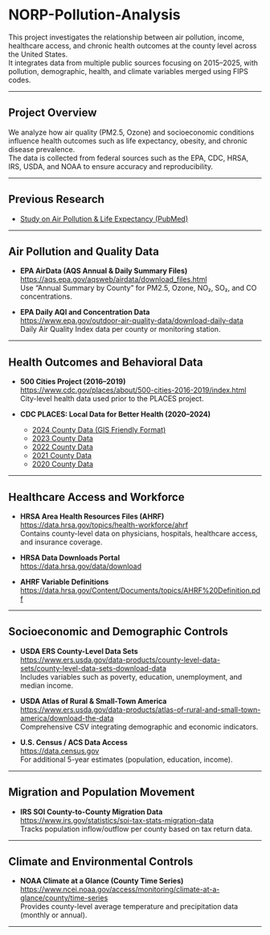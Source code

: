 # NORP-Pollution-Analysis

This project investigates the relationship between air pollution, income, healthcare access, and chronic health outcomes at the county level across the United States.  
It integrates data from multiple public sources focusing on 2015–2025, with pollution, demographic, health, and climate variables merged using FIPS codes.

---

## Project Overview
We analyze how air quality (PM2.5, Ozone) and socioeconomic conditions influence health outcomes such as life expectancy, obesity, and chronic disease prevalence.  
The data is collected from federal sources such as the EPA, CDC, HRSA, IRS, USDA, and NOAA to ensure accuracy and reproducibility.

---

## Previous Research
- [Study on Air Pollution & Life Expectancy (PubMed)](https://pubmed.ncbi.nlm.nih.gov/35717994/)

---

## Air Pollution and Quality Data
- **EPA AirData (AQS Annual & Daily Summary Files)**  
  https://aqs.epa.gov/aqsweb/airdata/download_files.html  
  Use “Annual Summary by County” for PM2.5, Ozone, NO₂, SO₂, and CO concentrations.

- **EPA Daily AQI and Concentration Data**  
  https://www.epa.gov/outdoor-air-quality-data/download-daily-data  
  Daily Air Quality Index data per county or monitoring station.

---

## Health Outcomes and Behavioral Data
- **500 Cities Project (2016–2019)**  
  https://www.cdc.gov/places/about/500-cities-2016-2019/index.html  
  City-level health data used prior to the PLACES project.

- **CDC PLACES: Local Data for Better Health (2020–2024)**  
  - [2024 County Data (GIS Friendly Format)](https://data.cdc.gov/500-Cities-Places/PLACES-County-Data-GIS-Friendly-Format-2024-releas/i46a-9kgh)  
  - [2023 County Data](https://data.cdc.gov/500-Cities-Places/PLACES-County-Data-GIS-Friendly-Format-2023-releas/ijsk-6pc9)  
  - [2022 County Data](https://data.cdc.gov/500-Cities-Places/PLACES-County-Data-GIS-Friendly-Format-2022-releas/xyst-f73f)  
  - [2021 County Data](https://data.cdc.gov/500-Cities-Places/PLACES-County-Data-GIS-Friendly-Format-2021-releas/yfi9-sbe9)  
  - [2020 County Data](https://data.cdc.gov/500-Cities-Places/PLACES-County-Data-GIS-Friendly-Format-2020-releas/mssc-ksj7)

---

## Healthcare Access and Workforce
- **HRSA Area Health Resources Files (AHRF)**  
  https://data.hrsa.gov/topics/health-workforce/ahrf  
  Contains county-level data on physicians, hospitals, healthcare access, and insurance coverage.

- **HRSA Data Downloads Portal**  
  https://data.hrsa.gov/data/download  

- **AHRF Variable Definitions**  
  https://data.hrsa.gov/Content/Documents/topics/AHRF%20Definition.pdf  

---

## Socioeconomic and Demographic Controls
- **USDA ERS County-Level Data Sets**  
  https://www.ers.usda.gov/data-products/county-level-data-sets/county-level-data-sets-download-data  
  Includes variables such as poverty, education, unemployment, and median income.

- **USDA Atlas of Rural & Small-Town America**  
  https://www.ers.usda.gov/data-products/atlas-of-rural-and-small-town-america/download-the-data  
  Comprehensive CSV integrating demographic and economic indicators.

- **U.S. Census / ACS Data Access**  
  https://data.census.gov  
  For additional 5-year estimates (population, education, income).

---

## Migration and Population Movement
- **IRS SOI County-to-County Migration Data**  
  https://www.irs.gov/statistics/soi-tax-stats-migration-data  
  Tracks population inflow/outflow per county based on tax return data.

---

## Climate and Environmental Controls
- **NOAA Climate at a Glance (County Time Series)**  
  https://www.ncei.noaa.gov/access/monitoring/climate-at-a-glance/county/time-series  
  Provides county-level average temperature and precipitation data (monthly or annual).

---
